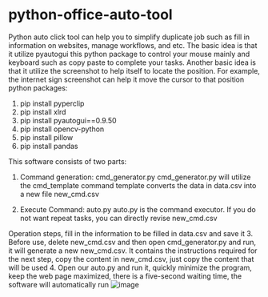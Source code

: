 # python-office-auto-tool
Python auto click tool can help you to simplify duplicate job such as fill in information on websites, manage workflows, and etc. 
The basic idea is that it utilize pyautogui this python package to control your mouse mainly and keyboard such as copy paste to complete your tasks. Another basic idea is that it utilize the screenshot to help itself to locate the position. For example, the internet sign screenshot can help it move the cursor to that position
python packages:
1.	pip install pyperclip
2.	pip install xlrd
3.	pip install pyautogui==0.9.50
4.	pip install opencv-python 
5.	pip install pillow
6.	pip install pandas

This software consists of two parts:
1.	Command generation: cmd_generator.py
cmd_generator.py will utilize the cmd_template command template converts the data in data.csv into a new file new_cmd.csv

2.	Execute Command: auto.py
auto.py is the command executor. If you do not want repeat tasks, you can directly revise new_cmd.csv

Operation steps, fill in the information to be filled in data.csv and save it 
3.	Before use, delete new_cmd.csv and then open cmd_generator.py and run, it will generate a new new_cmd.csv. It contains the instructions required for the next step, copy the content in new_cmd.csv, just copy the content that will be used 
4.	Open our auto.py and run it, quickly minimize the program, keep the web page maximized, there is a five-second waiting time, the software will automatically run
![image](https://user-images.githubusercontent.com/114720922/194473166-98d50b5e-d008-482e-8101-a5dd034b9af5.png)
